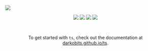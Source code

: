 <img src="https://user-images.githubusercontent.com/441546/101534081-831d5480-394b-11eb-9668-1b469c3674ef.png" style="max-width: 100%" />
<p align="center">
  <a href="https://www.npmjs.com/package/@darkobits/ts"><img src="https://img.shields.io/npm/v/@darkobits/ts.svg?style=flat-square&color=398AFB"></a>
  <a href="https://github.com/darkobits/ts/actions"><img src="https://img.shields.io/endpoint.svg?url=https%3A%2F%2Factions-badge.atrox.dev%2Fdarkobits%2Fts%2Fbadge%3Fref%3Dmaster&style=flat-square&label=build&logo=none"></a>
  <!-- <a href="https://app.codecov.io/gh/darkobits/ts/branch/master"><img src="https://img.shields.io/codecov/c/github/darkobits/ts/master?style=flat-square&color=brightgreen"></a> -->
  <img src="https://img.shields.io/depfu/darkobits/ts?style=flat-square">
  <a href="https://conventionalcommits.org"><img src="https://img.shields.io/static/v1?label=commits&message=conventional&style=flat-square&color=3073BF"></a>
</p>
<br />
<p align="center">
  To get started with <code>ts</code>, check out the documentation at <a href="https://darkobits.github.io/ts">darkobits.github.io/ts</a>.
</p>

